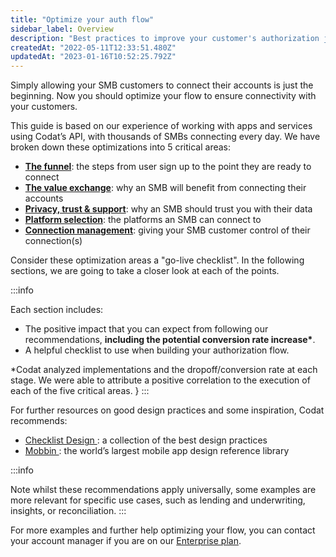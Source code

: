 ```yaml
---
title: "Optimize your auth flow"
sidebar_label: Overview
description: "Best practices to improve your customer's authorization journey experience"
createdAt: "2022-05-11T12:33:51.480Z"
updatedAt: "2023-01-16T10:52:25.792Z"
---
```


Simply allowing your SMB customers to connect their accounts is just the beginning. Now you should optimize your flow to ensure connectivity with your customers.

This guide is based on our experience of working with apps and services using Codat’s API, with thousands of SMBs connecting every day. We have broken down these optimizations into 5 critical areas:

- **[The funnel](/the-funnel)**: the steps from user sign up to the point they are ready to connect
- **[The value exchange](/value-exchange)**: why an SMB will benefit from connecting their accounts
- **[Privacy, trust & support](/privacy-trust-and-support)**: why an SMB should trust you with their data
- **[Platform selection](/platform-selection)**: the platforms an SMB can connect to
- **[Connection management](/connection-management)**: giving your SMB customer control of their connection(s)

Consider these optimization areas a "go-live checklist". In the following sections, we are going to take a closer look at each of the points.

:::info

Each section includes:

- The positive impact that you can expect from following our recommendations, **including the potential conversion rate increase\***.
- A helpful checklist to use when building your authorization flow.

\*Codat analyzed implementations and the dropoff/conversion rate at each stage. We were able to attribute a positive correlation to the execution of each of the five critical areas.
}
:::

For further resources on good design practices and some inspiration, Codat recommends:

- <a href="https://www.checklist.design/" target="blank">
    Checklist Design
  </a>
  : a collection of the best design practices
- <a href="https://mobbin.com/browse/ios/apps" target="blank">
    Mobbin
  </a>
  : the world’s largest mobile app design reference library

:::info

Note whilst these recommendations apply universally, some examples are more relevant for specific use cases, such as lending and underwriting, insights, or reconciliation.
:::

For more examples and further help optimizing your flow, you can contact your account manager if you are on our [Enterprise plan](https://www.codat.io/plans/).
